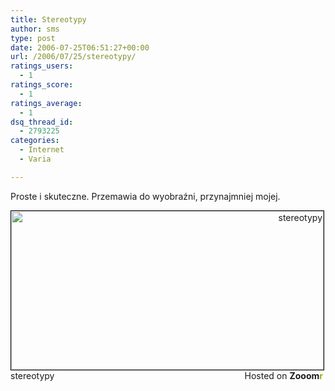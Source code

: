 ```yaml
---
title: Stereotypy
author: sms
type: post
date: 2006-07-25T06:51:27+00:00
url: /2006/07/25/stereotypy/
ratings_users:
  - 1
ratings_score:
  - 1
ratings_average:
  - 1
dsq_thread_id:
  - 2793225
categories:
  - Internet
  - Varia

---
```

Proste i skuteczne. Przemawia do wyobraźni, przynajmniej mojej.

<div style="width: 500px; text-align: right">
  <a target="_blank" href="http://www.ericmyer.com/"><img width="500" height="254" border="0" style="border: 1px solid #000000" alt="stereotypy" src="http://static.zooomr.com/images/776bd21fd10cfdfbe81d78561d397915ec18d8cc.jpg" /></a><span style="float: left">stereotypy</span> Hosted on <strong>Zooom<span style="color: #9eae15">r</span></strong>
</div>